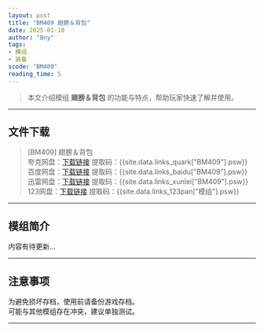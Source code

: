 ```yaml
---
layout: post
title: "BM409 翅膀＆背包"
date: 2025-01-10
author: "Bny"
tags: 
- 模组
- 装备
scode: "BM409"
reading_time: 5
---
```


> 本文介绍模组 **翅膀＆背包** 的功能与特点，帮助玩家快速了解并使用。

---

## 文件下载

> [BM409] 翅膀＆背包  
夸克网盘：[下载链接]({{site.data.links_quark["BM409"].url}}) 提取码：{{site.data.links_quark["BM409"].psw}}  
百度网盘：[下载链接]({{site.data.links_baidu["BM409"].url}}) 提取码：{{site.data.links_baidu["BM409"].psw}}  
迅雷网盘：[下载链接]({{site.data.links_xunlei["BM409"].url}}) 提取码：{{site.data.links_xunlei["BM409"].psw}}  
123网盘：[下载链接]({{site.data.links_123pan["模组"].url}}) 提取码：{{site.data.links_123pan["模组"].psw}}  

---

## 模组简介

>  
内容有待更新...  

---

## 注意事项

>  
为避免损坏存档，使用前请备份游戏存档。  
可能与其他模组存在冲突，建议单独测试。  

---

